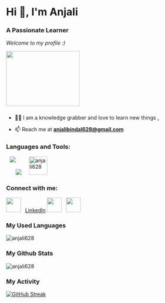<h1 align="start">Hi 👋, I'm Anjali</h1>
<h3 align="start">A Passionate Learner</h3>

_Welcome to my profile :)_
<div align="start">
  <img src="https://camo.githubusercontent.com/374987f773148e46b1851b9e3bc4bf71b182562dd002620ef3e4263cb3997130/68747470733a2f2f6d69726f2e6d656469756d2e636f6d2f6d61782f3837352f312a7164415731546a434e353768316c6275757a766368672e676966" width="200" height="150"/>
</div>
<h3 align="start">  </h3>


- 👨‍💻 I am a knowledge grabber and love to learn new things [.](.)

- 📫 Reach me at **anjalibindal628@gmail.com**

<h3 align="left">Languages and Tools:</h3>
<p>
  <img align="start" src="https://skills.thijs.gg/icons?i=java,kotlin,python,c&theme=light"   />
  &nbsp
  <img align="start" src="https://skills.thijs.gg/icons?i=git&theme=light" style="float:left; padding-left:10px" />
  &nbsp
  <img align="start" src="https://github.com/anjali628/anjali628/assets/64889275/c4d4f284-ff8b-4c0d-9e59-ede5d6bbd24e" alt="anjali628" width="50" height="50" />
  
</p>


<h3 align="left">Connect with me:</h3>
<p align="left">
  <a> <img align="start" src="https://github.com/anjali628/anjali628/assets/64889275/fcc5cd2c-c748-4438-9d3f-d8cbc1877fcc " width="40" height="40" /></a>
  &nbsp
  <a href="https://www.bing.com/search?q=linkedin+login&cvid=1bea2428197a4b97a4e998cfbb5d9037&aqs=edge..69i57.8358j0j1&FORM=ANNTA1&PC=U531">LinkedIn</a>
  <a> <img align="start" src="https://github.com/anjali628/anjali628/assets/64889275/888f3635-2980-4e2e-b2bc-9e9f76e4da77 " width="40" height="40"/> </a>
  &nbsp
  <a> <img align="start" src="https://github.com/anjali628/anjali628/assets/64889275/a22a0ef4-be0e-417c-8d04-8258428e62f0 " width="40" height="40" /></a>
</p>
  



<h3 align="left">My Used Languages</h3>

<p><img align="start" src="https://github-readme-stats.vercel.app/api/top-langs?username=anjali628&show_icons=true&theme=great-gatsby" alt="anjali628" /></p>


<h3 align="left">My Github Stats</h3>

<p><img align="start" src="https://github-readme-stats.vercel.app/api?username=anjali628&&show_icons=true&theme=great-gatsby" alt="anjali628" /></p>

<h3 align="left">My Activity</h3>

[![GitHub Streak](https://github-readme-streak-stats.herokuapp.com?user=anjali628&theme=gruvbox)](https://git.io/streak-stats)



<!--
**anjali628/anjali628** is a ✨ _special_ ✨ repository because its `README.md` (this file) appears on your GitHub profile.

Here are some ideas to get you started:

- 🔭 I’m currently working on ...
- 🌱 I’m currently learning ...
- 👯 I’m looking to collaborate on ...
- 🤔 I’m looking for help with ...
- 💬 Ask me about ...
- 📫 How to reach me: ...
- 😄 Pronouns: ...
- ⚡ Fun fact: ...
-->
